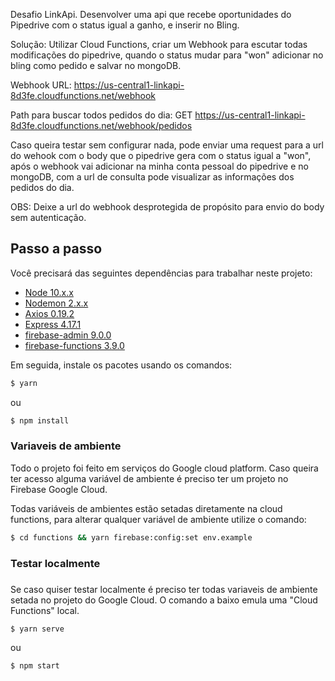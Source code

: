 Desafio LinkApi.
Desenvolver uma api que recebe oportunidades do Pipedrive com o status igual a ganho, e inserir no Bling.


Solução: Utilizar Cloud Functions, criar um Webhook para escutar todas modificações do pipedrive, quando o status mudar para "won" adicionar no bling como pedido e salvar no mongoDB.

Webhook URL: https://us-central1-linkapi-8d3fe.cloudfunctions.net/webhook

Path para buscar todos pedidos do dia: GET https://us-central1-linkapi-8d3fe.cloudfunctions.net/webhook/pedidos

Caso queira testar sem configurar nada, pode enviar uma request para a url do wehook com o body que o pipedrive gera com o status igual a "won", após o webhook vai adicionar na minha conta pessoal do pipedrive e no mongoDB, com a url de consulta pode visualizar as informações dos pedidos do dia.

OBS: Deixe a url do webhook desprotegida de propósito para envio do body sem autenticação.


## Passo a passo

Você precisará das seguintes dependências para trabalhar neste projeto:

- [Node 10.x.x](https://github.com/creationix/nvm)
- [Nodemon 2.x.x](https://github.com/remy/nodemon)
- [Axios 0.19.2](https://github.com/axios/axios)
- [Express 4.17.1](https://github.com/axios/axios)
- [firebase-admin 9.0.0](https://github.com/firebase/firebase-admin-node)
- [firebase-functions 3.9.0](https://github.com/firebase/firebase-functions)

Em seguida, instale os pacotes usando os comandos:

```sh
$ yarn
```

ou

```sh
$ npm install
```

### Variaveis de ambiente 

Todo o projeto foi feito em serviços do Google cloud platform.
Caso queira ter acesso alguma variável de ambiente é preciso ter um projeto no Firebase Google Cloud.

Todas variáveis de ambientes estão setadas diretamente na cloud functions, para alterar qualquer variável de ambiente utilize o comando:

```sh
$ cd functions && yarn firebase:config:set env.example 
```

### Testar localmente
### 
Se caso quiser testar localmente é preciso ter todas variaveis de ambiente setada no projeto do Google Cloud.
O comando a baixo emula uma "Cloud Functions" local.
```sh
$ yarn serve
```

ou

```sh
$ npm start
```
